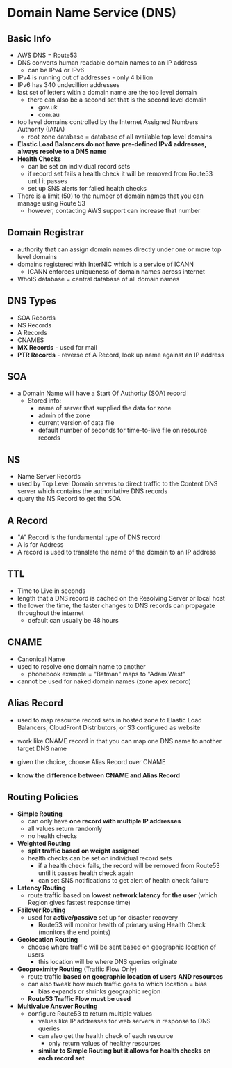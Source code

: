 # Domain Name Service (DNS)

## Basic Info

* AWS DNS = Route53
* DNS converts human readable domain names to an IP address
  * can be IPv4 or IPv6
* IPv4 is running out of addresses - only 4 billion
* IPv6 has 340 undecillion addresses
* last set of letters witin a domain name are the top level domain
  * there can also be a second set that is the second level domain
    * gov.uk
    * com.au
* top level domains controlled by the Internet Assigned Numbers Authority (IANA)
  * root zone database = database of all available top level domains
* **Elastic Load Balancers do not have pre-defined IPv4 addresses, always resolve to a DNS name**
* **Health Checks**
  * can be set on individual record sets
  * if record set fails a health check it will be removed from Route53 until it passes
  * set up SNS alerts for failed health checks
* There is a limit (50) to the number of domain names that you can manage using Route 53
  * however, contacting AWS support can increase that number

## Domain Registrar

* authority that can assign domain names directly under one or more top level domains
* domains registered with InterNIC which is a service of ICANN
  * ICANN enforces uniqueness of domain names across internet
* WhoIS database = central database of all domain names

## DNS Types

* SOA Records
* NS Records
* A Records
* CNAMES
* **MX Records** - used for mail
* **PTR Records** - reverse of A Record, look up name against an IP address

## SOA

* a Domain Name will have a Start Of Authority (SOA) record
  * Stored info:
    * name of server that supplied the data for zone
    * admin of the zone
    * current version of data file
    * default number of seconds for time-to-live file on resource records

## NS

* Name Server Records
* used by Top Level Domain servers to direct traffic to the Content DNS server which contains the authoritative DNS records
* query the NS Record to get the SOA

## A Record

* "A" Record is the fundamental type of DNS record
* A is for Address
* A record is used to translate the name of the domain to an IP address

## TTL

* Time to Live in seconds
* length that a DNS record is cached on the Resolving Server or local host
* the lower the time, the faster changes to DNS records can propagate throughout the internet
  * default can usually be 48 hours

## CNAME

* Canonical Name
* used to resolve one domain name to another
  * phonebook example = "Batman" maps to "Adam West"
* cannot be used for naked domain names (zone apex record)

## Alias Record

* used to map resource record sets in hosted zone to Elastic Load Balancers, CloudFront Distributors, or S3 configured as website
* work like CNAME record in that you can map one DNS name to another target DNS name
* given the choice, choose Alias Record over CNAME

* **know the difference between CNAME and Alias Record**

## Routing Policies

* **Simple Routing**
  * can only have **one record with multiple IP addresses**
  * all values return randomly
  * no health checks
* **Weighted Routing**
  * **split traffic based on weight assigned**
  * health checks can be set on individual record sets
    * if a health check fails, the record will be removed from Route53 until it passes health check again
    * can set SNS notifications to get alert of health check failure
* **Latency Routing**
  * route traffic based on **lowest network latency for the user** (which Region gives fastest response time)
* **Failover Routing**
  * used for **active/passive** set up for disaster recovery
    * Route53 will monitor health of primary using Health Check (monitors the end points)
* **Geolocation Routing**
  * choose where traffic will be sent based on geographic location of users
    * this location will be where DNS queries originate
* **Geoproximity Routing** (Traffic Flow Only)
  * route traffic **based on geographic location of users AND resources**
  * can also tweak how much traffic goes to which location  = bias
    * bias expands or shrinks geographic region
  * **Route53 Traffic Flow must be used**
* **Multivalue Answer Routing**
  * configure Route53 to return multiple values
    * values like IP addresses for web servers in response to DNS queries
    * can also get the health check of each resource
      * only return values of healthy resources
    * **similar to Simple Routing but it allows for health checks on each record set**
